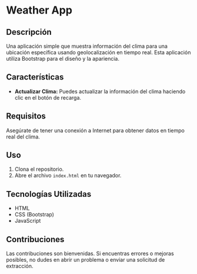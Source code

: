 # Weather App

## Descripción

Una aplicación simple que muestra información del clima para una ubicación específica usando geolocalización en tiempo real.
Esta aplicación utiliza Bootstrap para el diseño y la apariencia.

## Características

- **Actualizar Clima:** Puedes actualizar la información del clima haciendo clic en el botón de recarga.

## Requisitos

Asegúrate de tener una conexión a Internet para obtener datos en tiempo real del clima.

## Uso

1. Clona el repositorio.
2. Abre el archivo `index.html` en tu navegador.

## Tecnologías Utilizadas

- HTML
- CSS (Bootstrap)
- JavaScript

## Contribuciones

Las contribuciones son bienvenidas. Si encuentras errores o mejoras posibles, no dudes en abrir un problema o enviar una solicitud de extracción.

